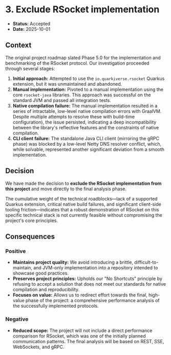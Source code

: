 # 3. Exclude RSocket implementation

* **Status:** Accepted
* **Date:** 2025-10-01

## Context

The original project roadmap slated Phase 5.0 for the implementation and benchmarking of the RSocket protocol.
Our investigation proceeded through several stages:

1. **Initial approach:** Attempted to use the `io.quarkiverse.rsocket` Quarkus extension, but it was
   unmaintained and abandoned.
2. **Manual implementation:** Pivoted to a manual implementation using the core `rsocket-java` libraries. This approach
   was successful on the standard JVM and passed all integration tests.
3. **Native compilation failure:** The manual implementation resulted in a series of intractable, low-level native
   compilation errors with GraalVM. Despite multiple attempts to resolve these with build-time configuration), the issue
   persisted, indicating a deep incompatibility between the library's reflective
   features and the constraints of native compilation.
4. **CLI client failure:** The standalone Java CLI client (mirroring the gRPC phase) was blocked by a
   low-level Netty DNS resolver conflict, which, while solvable, represented another significant deviation from a
   smooth implementation.

## Decision

We have made the decision to **exclude the RSocket implementation from this project** and move
directly to the final analysis phase.

The cumulative weight of the technical roadblocks—lack of a supported Quarkus extension, critical native build failures,
and significant client-side tooling friction—indicates that a robust demonstration of
RSocket on this specific technical stack is not currently feasible without compromising the project's core principles.

## Consequences

### Positive

* **Maintains project quality:** We avoid introducing a brittle, difficult-to-maintain, and JVM-only implementation into
  a repository intended to showcase good practices.
* **Preserves project principles:** Upholds our "No Shortcuts" principle by refusing to accept a solution that does not
  meet our standards for native compilation and reproducibility.
* **Focuses on value:** Allows us to redirect effort towards the final, high-value phase of the project: a comprehensive
  performance analysis of the successfully implemented protocols.

### Negative

* **Reduced scope:** The project will not include a direct performance comparison for RSocket, which was one of the
  initially planned communication patterns. The final analysis will be based on REST, SSE, WebSockets, and gRPC.